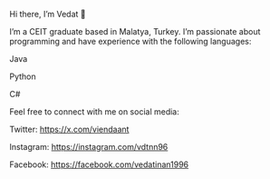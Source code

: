 Hi there, I’m Vedat 👋

I’m a CEIT graduate based in Malatya, Turkey. I’m passionate about programming and have experience with the following languages:

Java

Python

C#

Feel free to connect with me on social media:

Twitter:
https://x.com/viendaant

Instagram:
https://instagram.com/vdtnn96

Facebook:
https://facebook.com/vedatinan1996
